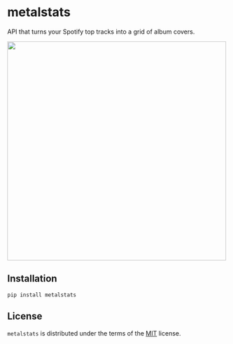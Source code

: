 # metalstats

API that turns your Spotify top tracks into a grid of album covers.

<img height="500" src="https://github.com/user-attachments/assets/37e7fbc3-63e1-4e98-8220-bede52bf8d40" />

## Installation

```
pip install metalstats
```

## License

`metalstats` is distributed under the terms of the [MIT](LICENSE.txt) license.

